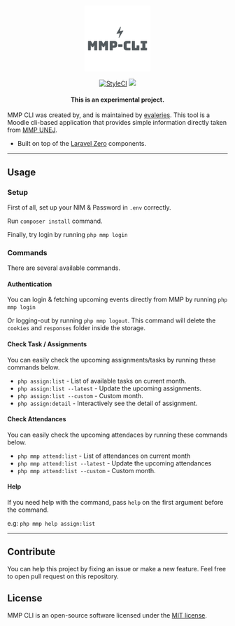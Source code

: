 <p align="center">
    <img title="MMP CLI" height="150" src="https://github.com/evaleries/mmp-cli/blob/master/assets/logo.png?raw=true" />
</p>

<p align="center">
    <a href="https://github.styleci.io/repos/303184310?branch=master"><img src="https://github.styleci.io/repos/303184310/shield?branch=master" alt="StyleCI"></a>
    <a href="https://www.codacy.com/gh/evaleries/mmp-cli/dashboard?utm_source=github.com&amp;utm_medium=referral&amp;utm_content=evaleries/mmp-cli&amp;utm_campaign=Badge_Grade"><img src="https://img.shields.io/codacy/grade/48f2da43d1504cce89e37b7783af953b?style=flat-square"/></a>
</p>

<h4> <center>This is an <bold>experimental project</bold>. </center></h4>

MMP CLI was created by, and is maintained by [evaleries](https://github.com/evaleries). This tool is a Moodle cli-based application that provides simple information directly taken from [MMP UNEJ](https://mmp.unej.ac.id/).

-   Built on top of the [Laravel Zero](https://laravel-zero.com) components.

* * *

## Usage

### Setup

First of all, set up your NIM & Password in `.env` correctly.

Run `composer install` command.

Finally, try login by running `php mmp login`

### Commands

There are several available commands.

#### Authentication

You can login & fetching upcoming events directly from MMP by running `php mmp login`

Or logging-out by running `php mmp logout`. This command will delete the `cookies` and `responses` folder inside the storage.

#### Check Task / Assignments

You can easily check the upcoming assignments/tasks by running these commands below.

-   `php assign:list` - List of available tasks on current month.
-   `php assign:list --latest` - Update the upcoming assignments.
-   `php assign:list --custom` - Custom month.
-   `php assign:detail` - Interactively see the detail of assignment.

#### Check Attendances

You can easily check the upcoming attendaces by running these commands below.

-   `php mmp attend:list` - List of attendances on current month
-   `php mmp attend:list --latest` - Update the upcoming attendances
-   `php mmp attend:list --custom` - Custom month.

#### Help

If you need help with the command, pass `help` on the first argument before the command.

e.g: `php mmp help assign:list`

* * *

## Contribute

You can help this project by fixing an issue or make a new feature.
Feel free to open pull request on this repository.

## License

MMP CLI is an open-source software licensed under the [MIT license](https://github.com/evaleries/mmp-cli/blob/master/LICENSE.md).
